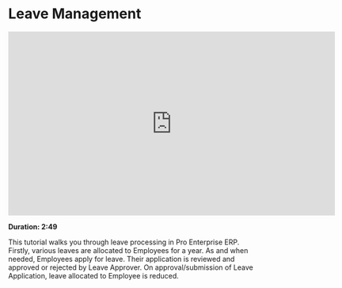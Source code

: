 <!-- add-breadcrumbs -->
# Leave Management

<iframe width="660" height="371" src="https://www.youtube.com/embed/fc0p_AXebc8" frameborder="0" allowfullscreen></iframe>

**Duration: 2:49**

This tutorial walks you through leave processing in Pro Enterprise ERP. Firstly, various leaves are allocated to Employees for a year. As and when needed, Employees apply for leave. Their application is reviewed and approved or rejected by Leave Approver. On approval/submission of Leave Application, leave allocated to Employee is reduced.
